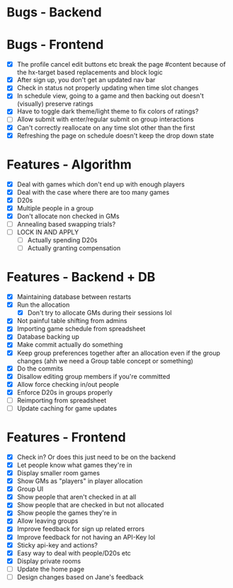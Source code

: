 # Bugs - Backend

# Bugs - Frontend

- [x] The profile cancel edit buttons etc break the page #content because of the hx-target based replacements and block logic
- [x] After sign up, you don't get an updated nav bar
- [x] Check in status not properly updating when time slot changes
- [x] In schedule view, going to a game and then backing out doesn't (visually) preserve ratings
- [x] Have to toggle dark theme/light theme to fix colors of ratings?
- [ ] Allow submit with enter/regular submit on group interactions
- [x] Can't correctly reallocate on any time slot other than the first
- [x] Refreshing the page on schedule doesn't keep the drop down state

# Features - Algorithm

- [x] Deal with games which don't end up with enough players
- [x] Deal with the case where there are too many games
- [x] D20s
- [x] Multiple people in a group
- [x] Don't allocate non checked in GMs
- [ ] Annealing based swapping trials?
- [ ] LOCK IN AND APPLY
  - [ ] Actually spending D20s
  - [ ] Actually granting compensation

# Features - Backend + DB

- [x] Maintaining database between restarts
- [x] Run the allocation
  - [x] Don't try to allocate GMs during their sessions lol
- [x] Not painful table shifting from admins
- [x] Importing game schedule from spreadsheet
- [x] Database backing up
- [x] Make commit actually do something
- [x] Keep group preferences together after an allocation even if the group changes (ahh we need a Group table concept or something)
- [x] Do the commits
- [x] Disallow editing group members if you're committed
- [x] Allow force checking in/out people
- [x] Enforce D20s in groups properly
- [ ] Reimporting from spreadsheet
- [ ] Update caching for game updates

# Features - Frontend

- [x] Check in? Or does this just need to be on the backend
- [x] Let people know what games they're in
- [x] Display smaller room games
- [x] Show GMs as "players" in player allocation
- [x] Group UI
- [x] Show people that aren't checked in at all
- [x] Show people that are checked in but not allocated
- [x] Show people the games they're in
- [x] Allow leaving groups
- [x] Improve feedback for sign up related errors
- [x] Improve feedback for not having an API-Key lol
- [x] Sticky api-key and actions?
- [x] Easy way to deal with people/D20s etc
- [x] Display private rooms
- [ ] Update the home page
- [ ] Design changes based on Jane's feedback
